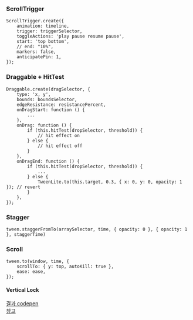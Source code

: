 ### ScrollTrigger
```
ScrollTrigger.create({
    animation: timeline,
    trigger: triggerSelector,
    toggleActions: 'play pause resume pause',
    start: 'top bottom',
    // end: "10%",
    markers: false,
    anticipatePin: 1,
});
```

### Draggable + HitTest
```
Draggable.create(dragSelector, {
    type: 'x, y',
    bounds: boundsSelector,
    edgeResistance: resistancePercent,
    onDragStart: function () {
        ...
    },
    onDrag: function () {
        if (this.hitTest(dropSelector, threshold)) {
            // hit effect on
        } else {
            // hit effect off
        }
    },
    onDragEnd: function () {
        if (this.hitTest(dropSelector, threshold)) {
            ...
        } else {
            TweenLite.to(this.target, 0.3, { x: 0, y: 0, opacity: 1 }); // revert
        }
    },
});
```

### Stagger
```
tween.staggerFromTo(arraySelector, time, { opacity: 0 }, { opacity: 1 }, staggerTime)
```

### Scroll
```
tween.to(window, time, {
    scrollTo: { y: top, autoKill: true },
    ease: ease,
});
```

#### Vertical Lock
[결과 codepen](https://codepen.io/emsbn/pen/XWKZQBx)  
[참고](https://codepen.io/rhernando/pen/5366f11be0238e46a98cdaf74ae6d882)
